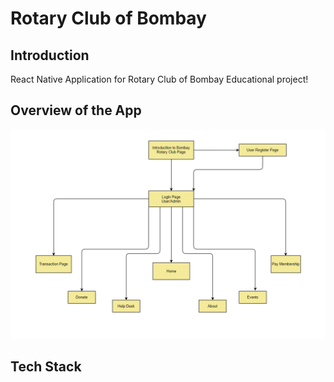 # Rotary Club of Bombay

## Introduction

React Native Application for Rotary Club of Bombay Educational project!

## Overview of the App

![Landing Page](./assets/DFD.png "DFD")

## Tech Stack

